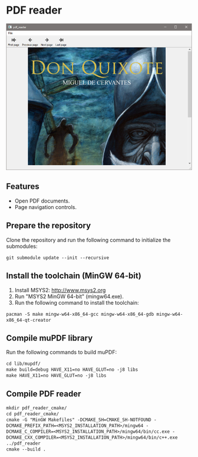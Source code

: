 # PDF reader
![Screenshot](resources/screenshot.png?raw=true)

## Features
- Open PDF documents.
- Page navigation controls.

## Prepare the repository
Clone the repository and run the following command to initialize the submodules:
```
git submodule update --init --recursive
```
## Install the toolchain (MinGW 64-bit)
1. Install MSYS2: http://www.msys2.org
1. Run "MSYS2 MinGW 64-bit" (mingw64.exe).
1. Run the following command to install the toolchain:
```
pacman -S make mingw-w64-x86_64-gcc mingw-w64-x86_64-gdb mingw-w64-x86_64-qt-creator
```
## Compile muPDF library
Run the following commands to build muPDF:
```
cd lib/mupdf/
make build=debug HAVE_X11=no HAVE_GLUT=no -j8 libs
make HAVE_X11=no HAVE_GLUT=no -j8 libs
```
## Compile PDF reader
```
mkdir pdf_reader_cmake/
cd pdf_reader_cmake/
cmake -G "MinGW Makefiles" -DCMAKE_SH=CMAKE_SH-NOTFOUND -DCMAKE_PREFIX_PATH=<MSYS2_INSTALLATION_PATH>/mingw64 -DCMAKE_C_COMPILER=<MSYS2_INSTALLATION_PATH>/mingw64/bin/cc.exe -DCMAKE_CXX_COMPILER=<MSYS2_INSTALLATION_PATH>/mingw64/bin/c++.exe ../pdf_reader
cmake --build .
```
